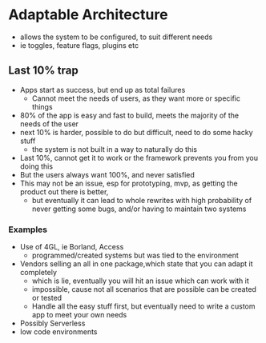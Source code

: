 # Adaptable Architecture 

- allows the system to be configured, to suit different needs
- ie toggles, feature flags, plugins etc 

## Last 10% trap

- Apps start as success, but end up as total failures 
  - Cannot meet the needs of users, as they want more or specific things
- 80% of the app is easy and fast to build, meets the majority of the needs of the user
- next 10% is harder, possible to do but difficult, need to do some hacky stuff 
  - the system is not built in a way to naturally do this 
- Last 10%, cannot get it to work or the framework prevents you from you doing this
- But the users always want 100%, and never satisfied
- This may not be an issue, esp for prototyping, mvp, as getting the product out there is better, 
  - but eventually it can lead to whole rewrites with high probability of never getting some bugs, and/or having to maintain two systems

### Examples 

- Use of 4GL, ie Borland, Access 
  - programmed/created systems but was tied to the environment 
- Vendors selling an all in one package,which state that you can adapt it completely
  - which is lie, eventually you will hit an issue which can work with it
  - impossible, cause not all scenarios that are possible can be created or tested 
  - Handle all the easy stuff first, but eventually need to write a custom app to meet your own needs
- Possibly Serverless
- low code environments 